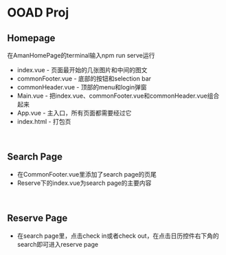 # OOAD Proj

## Homepage

在AmanHomePage的terminal输入npm run serve运行

- index.vue - 页面最开始的几张图片和中间的图文 
- commonFooter.vue - 底部的按钮和selection bar
- commonHeader.vue - 顶部的menu和login弹窗
- Main.vue - 把index.vue、commonFooter.vue和commonHeader.vue组合起来
- App.vue - 主入口，所有页面都需要经过它
- index.html - 打包页

&nbsp;

## Search Page

- 在CommonFooter.vue里添加了search page的页尾
- Reserve下的index.vue为search page的主要内容

&nbsp;

## Reserve Page

- 在search page里，点击check in或者check out，在点击日历控件右下角的search即可进入reserve page